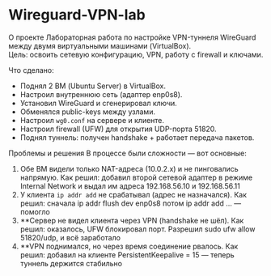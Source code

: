 # Wireguard-VPN-lab

О проекте
Лабораторная работа по настройке VPN-туннеля WireGuard между двумя виртуальными машинами (VirtualBox).  
Цель: освоить сетевую конфигурацию, VPN, работу с firewall и ключами.

Что сделано:
- Поднял 2 ВМ (Ubuntu Server) в VirtualBox.
- Настроил внутреннюю сеть (адаптер enp0s8).
- Установил WireGuard и сгенерировал ключи.
- Обменялся public-keys между узлами.
- Настроил `wg0.conf` на сервере и клиенте.
- Настроил firewall (UFW) для открытия UDP-порта 51820.
- Поднял туннель: получен handshake + работает передача пакетов.

Проблемы и решения
В процессе были сложности — вот основные:

1. Обе ВМ видели только NAT-адреса (10.0.2.x) и не пинговались напрямую.
   Как решил: добавил второй сетевой адаптер в режиме Internal Network и выдал им адреса 192.168.56.10 и 192.168.56.11
2. У клиента `ip addr add` не срабатывал (адрес не назначался).
    Как решил: сначала ip addr flush dev enp0s8 потом ip addr add ... — помогло
3. **Сервер не видел клиента через VPN (handshake не шёл).
    Как решил: оказалось, UFW блокировал порт. Разрешил sudo ufw allow 51820/udp, и всё заработало
4. **VPN поднимался, но через время соединение рвалось.
   Как решил: добавил на клиенте PersistentKeepalive = 15 — теперь туннель держится стабильно
